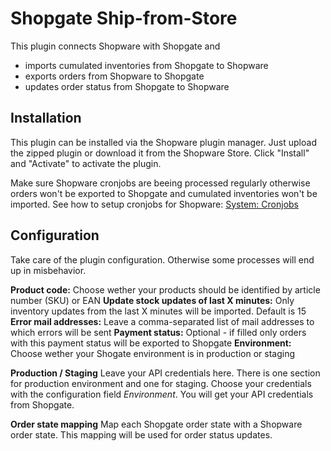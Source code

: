 # Shopgate Ship-from-Store

This plugin connects Shopware with Shopgate and

 - imports cumulated inventories from Shopgate to Shopware
 - exports orders from Shopware to Shopgate
 - updates order status from Shopgate to Shopware

## Installation

This plugin can be installed via the Shopware plugin manager. Just upload the zipped plugin or download it from the Shopware Store.
Click "Install" and "Activate" to activate the plugin.

Make sure Shopware cronjobs are beeing processed regularly otherwise orders won't be exported to Shopgate and cumulated inventories won't be imported. See how to setup cronjobs for Shopware: [System: Cronjobs](https://docs.shopware.com/de/shopware-5-de/einstellungen/system-cronjobs#cronjob-einrichten)

## Configuration
Take care of the plugin configuration. Otherwise some processes will end up in misbehavior.

**Product code:** Choose wether your products should be identified by article number (SKU) or EAN
**Update stock updates of last X minutes:** Only inventory updates from the last X minutes will be imported. Default is 15
**Error mail addresses:** Leave a comma-separated list of mail addresses to which errors will be sent
**Payment status:** Optional - if filled only orders with this payment status will be exported to Shopgate
**Environment:** Choose wether your Shogate environment is in production or staging

**Production / Staging**
Leave your API credentials here. There is one section for production environment and one for staging. Choose your credentials with the configuration field *Environment*.
You will get your API credentials from Shopgate.

**Order state mapping**
Map each Shopgate order state with a Shopware order state. This mapping will be used for order status updates.

